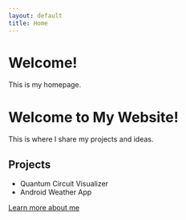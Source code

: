 ```yaml
---
layout: default
title: Home
---
```


# Welcome!
This is my homepage.

<html>
<head>
  <title>AG TENE Home Page</title>
</head>
<body>
  <h1>Welcome to My Website!</h1>
  <p>This is where I share my projects and ideas.</p>

  <h2>Projects</h2>
  <ul>
    <li>Quantum Circuit Visualizer</li>
    <li>Android Weather App</li>
  </ul>

  <a href="about.html">Learn more about me</a>
</body>
</html>
